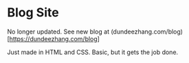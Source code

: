 # Blog Site
No longer updated. See new blog at (dundeezhang.com/blog)[https://dundeezhang.com/blog]

Just made in HTML and CSS. Basic, but it gets the job done.
